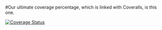 #Our ultimate coverage percentage, which is linked with Coveralls, is this one. 


<a href='https://coveralls.io/github/AnisulMahmud/Testing_200'><img src='https://coveralls.io/repos/github/AnisulMahmud/Testing_200/badge.svg' alt='Coverage Status' /></a>



